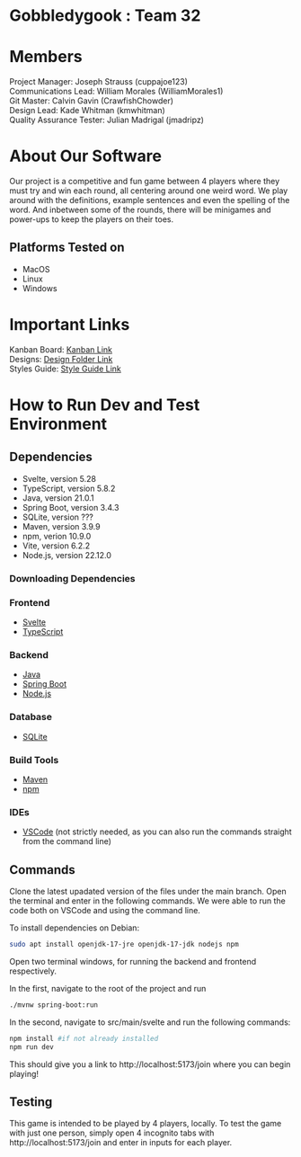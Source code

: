 # Gobbledygook : Team 32
# Members
Project Manager: Joseph Strauss (cuppajoe123)\
Communications Lead: William Morales (WilliamMorales1)\
Git Master: Calvin Gavin (CrawfishChowder)\
Design Lead: Kade Whitman (kmwhitman)\
Quality Assurance Tester: Julian Madrigal (jmadripz)

# About Our Software

Our project is a competitive and fun game between 4 players where they must try and win each round, all centering around one weird word. We play around with the definitions, example sentences and even the spelling of the word. And inbetween some of the rounds, there will be minigames and power-ups to keep the players on their toes. 
## Platforms Tested on
- MacOS
- Linux
- Windows
# Important Links
Kanban Board: [Kanban Link](https://github.com/orgs/CSC-3380-Spring-2025/projects/4)\
Designs: [Design Folder Link](https://github.com/CSC-3380-Spring-2025/Team-32/tree/funny-story-input-checks/designs)\
Styles Guide: [Style Guide Link](https://github.com/CSC-3380-Spring-2025/Team-32/blob/funny-story-input-checks/Code%20Standards%20%26%20Style%20Guide.pdf)

# How to Run Dev and Test Environment

## Dependencies
- Svelte, version 5.28
- TypeScript, version 5.8.2
- Java, version 21.0.1
- Spring Boot, version 3.4.3
- SQLite, version ???
- Maven, version 3.9.9
- npm, verion 10.9.0
- Vite, version 6.2.2
- Node.js, version 22.12.0
### Downloading Dependencies

### Frontend
- [Svelte](https://svelte.dev)
- [TypeScript](https://www.typescriptlang.org/download/)

### Backend
- [Java](https://www.java.com/)
- [Spring Boot](https://spring.io/projects/spring-boot)
- [Node.js](https://nodejs.org/en/download)

### Database
- [SQLite](https://www.sqlite.org/)

### Build Tools
- [Maven](https://maven.apache.org/)
- [npm](https://www.npmjs.com/)

### IDEs
- [VSCode](https://code.visualstudio.com/download) (not strictly needed, as you can also run the commands straight from the command line)

## Commands

Clone the latest upadated version of the files under the main branch. 
Open the terminal and enter in the following commands.
We were able to run the code both on VSCode and using the command line. 

To install dependencies on Debian:

``` sh
sudo apt install openjdk-17-jre openjdk-17-jdk nodejs npm
```

Open two terminal windows, for running the backend and frontend respectively.

In the first, navigate to the root of the project and run
```sh
./mvnw spring-boot:run
```
In the second, navigate to src/main/svelte and run the following commands:
```sh
npm install #if not already installed
npm run dev
```

This should give you a link to http://localhost:5173/join where you can begin playing!

## Testing

This game is intended to be played by 4 players, locally. To test the game with just one person, simply open 4 incognito tabs with http://localhost:5173/join and enter in inputs for each player. 
